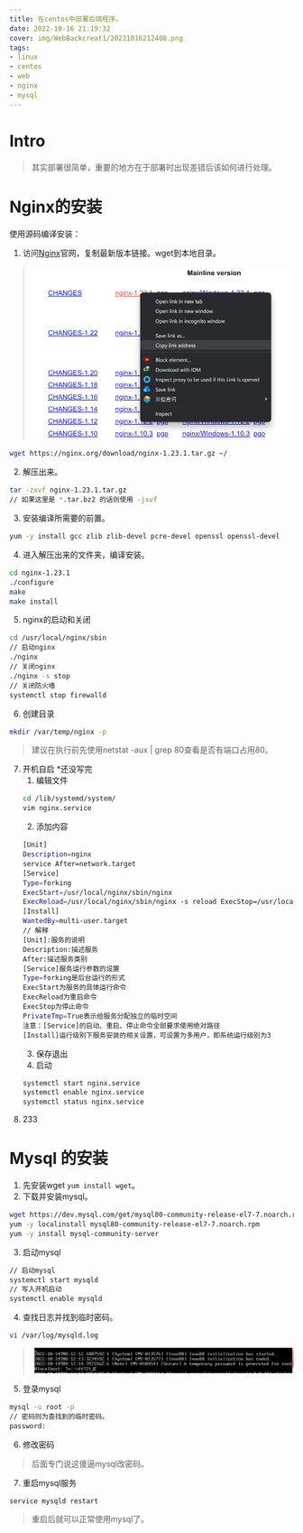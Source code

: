 ```yaml
---
title: 在centos中部署后端程序。
date: 2022-10-16 21:19:32
cover: img/WebBackcreat1/20221016212408.png
tags:
- linux
- centos
- web
- nginx
- mysql
---
```

# Intro
> 其实部署很简单，重要的地方在于部署时出现差错后该如何进行处理。
# Nginx的安装
使用源码编译安装：
1. 访问[Nginx](https://nginx.org/en/download.html)官网，复制最新版本链接。wget到本地目录。
> ![](/img/WebBackcreat1/20221016212408.png)  
```bash bash
wget https://nginx.org/download/nginx-1.23.1.tar.gz ~/
```
2. 解压出来。
```bash bash
tar -zxvf nginx-1.23.1.tar.gz
// 如果这里是 *.tar.bz2 的话则使用 -jxvf
```
3. 安装编译所需要的前置。
```bash bash
yum -y install gcc zlib zlib-devel pcre-devel openssl openssl-devel
```
4. 进入解压出来的文件夹，编译安装。
```bash bash
cd nginx-1.23.1
./configure
make
make install
```
5. nginx的启动和关闭
```bash bash
cd /usr/local/nginx/sbin
// 启动nginx
./nginx
// 关闭nginx
./nginx -s stop
// 关闭防火墙
systemctl stop firewalld
```
6. 创建目录
```bash bash
mkdir /var/temp/nginx -p
```
> 建议在执行前先使用netstat -aux | grep 80查看是否有端口占用80。

7. 开机自启 *还没写完
    1. 编辑文件
    ```bash bash
    cd /lib/systemd/system/
    vim nginx.service
    ```
    2. 添加内容
    ```bash bash
    [Unit] 
    Description=nginx 
    service After=network.target 
    [Service] 
    Type=forking 
    ExecStart=/usr/local/nginx/sbin/nginx 
    ExecReload=/usr/local/nginx/sbin/nginx -s reload ExecStop=/usr/local/nginx/sbin/nginx -s quit PrivateTmp=true 
    [Install] 
    WantedBy=multi-user.target
    // 解释
    [Unit]:服务的说明
    Description:描述服务
    After:描述服务类别
    [Service]服务运行参数的设置
    Type=forking是后台运行的形式
    ExecStart为服务的具体运行命令
    ExecReload为重启命令
    ExecStop为停止命令
    PrivateTmp=True表示给服务分配独立的临时空间
    注意：[Service]的启动、重启、停止命令全部要求使用绝对路径
    [Install]运行级别下服务安装的相关设置，可设置为多用户，即系统运行级别为3
    ```
    3. 保存退出
    4. 启动
    ```bash bash
    systemctl start nginx.service
    systemctl enable nginx.service
    systemctl status nginx.service
    ```
8. 233
# Mysql 的安装
1. 先安装wget `yum install wget`。
2. 下载并安装mysql。
```bash bash
wget https://dev.mysql.com/get/mysql80-community-release-el7-7.noarch.rpm
yum -y localinstall mysql80-community-release-el7-7.noarch.rpm
yum -y install mysql-community-server
```
3. 启动mysql
```bash bash
// 启动mysql
systemctl start mysqld
// 写入开机启动
systemctl enable mysqld
```
4. 查找日志并找到临时密码。
```bash bash
vi /var/log/mysqld.log
```
> ![](/img/WebBackcreat1/20221019082932.png)  

5. 登录mysql
```bash bash
mysql -u root -p
// 密码则为查找到的临时密码。
password:
```

6. 修改密码
> 后面专门说这傻逼mysql改密码。

7. 重启mysql服务
```bash bash
service mysqld restart
```
> 重启后就可以正常使用mysql了。


